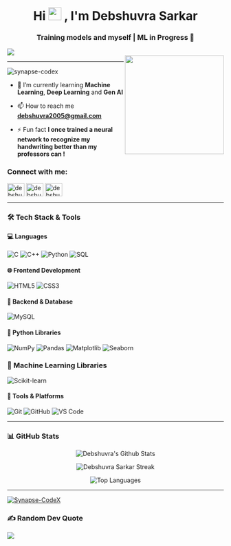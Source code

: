 <div align="center">
  <h1>
    Hi 
    <img src="https://emojis.slackmojis.com/emojis/images/1531849430/4246/blob-sunglasses.gif?1531849430" width="30"/> 
    , I'm Debshuvra Sarkar
  </h1>

  <h3>Training models and myself | ML in Progress 🚀</h3>

  <img src="https://readme-typing-svg.demolab.com/?lines=Machine+Learning+Enthusiast;Passionate+about+Web+Development;Power+Engineering+@+JU+'28;%F0%9F%8E%B9&center=true&width=600&height=30" style="display:block; margin:auto;" />
</div>

<img align='right' src="https://media.giphy.com/media/M9gbBd9nbDrOTu1Mqx/giphy.gif" width="230">

---

<p align="left"> <img src="https://komarev.com/ghpvc/?username=synapse-codex&label=Profile%20views&color=0e75b6&style=flat" alt="synapse-codex" /> </p>

- 🌱 I’m currently learning **Machine Learning**, **Deep Learning** and **Gen AI**

- 📫 How to reach me **debshuvra2005@gmail.com**

- ⚡ Fun fact **I once trained a neural network to recognize my handwriting better than my professors can !**

<h3 align="left">Connect with me:</h3>
<p align="left">
<a href="https://linkedin.com/in/debshuvra-sarkar" target="blank"><img align="center" src="https://raw.githubusercontent.com/rahuldkjain/github-profile-readme-generator/master/src/images/icons/Social/linked-in-alt.svg" alt="debshuvra-sarkar" height="30" width="40" /></a>
<a href="https://kaggle.com/debshuvrasarkar" target="blank"><img align="center" src="https://raw.githubusercontent.com/rahuldkjain/github-profile-readme-generator/master/src/images/icons/Social/kaggle.svg" alt="debshuvrasarkar" height="30" width="40" /></a>
<a href="https://instagram.com/debshuvra2005" target="blank"><img align="center" src="https://raw.githubusercontent.com/rahuldkjain/github-profile-readme-generator/master/src/images/icons/Social/instagram.svg" alt="debshuvra2005" height="30" width="40" /></a>
</p>

---

### 🛠️ Tech Stack & Tools

#### 💻 Languages  
![C](https://img.shields.io/badge/C-00599C?style=for-the-badge&logo=c&logoColor=white) ![C++](https://img.shields.io/badge/C++-00599C?style=for-the-badge&logo=c%2b%2b&logoColor=white) ![Python](https://img.shields.io/badge/Python-3776AB?style=for-the-badge&logo=python&logoColor=white) ![SQL](https://img.shields.io/badge/SQL-336791?style=for-the-badge&logo=postgresql&logoColor=white)  

#### 🌐 Frontend Development  
![HTML5](https://img.shields.io/badge/HTML5-E34F26?style=for-the-badge&logo=html5&logoColor=white) ![CSS3](https://img.shields.io/badge/CSS3-1572B6?style=for-the-badge&logo=css3&logoColor=white) 

#### 🧪 Backend & Database  
![MySQL](https://img.shields.io/badge/MySQL-00758F?style=for-the-badge&logo=mysql&logoColor=white)  

#### 🧠 Python Libraries  
![NumPy](https://img.shields.io/badge/NumPy-013243?style=for-the-badge&logo=numpy&logoColor=white) ![Pandas](https://img.shields.io/badge/Pandas-150458?style=for-the-badge&logo=pandas&logoColor=white) ![Matplotlib](https://img.shields.io/badge/Matplotlib-11557C?style=for-the-badge&logo=plotly&logoColor=white) ![Seaborn](https://img.shields.io/badge/Seaborn-2E4053?style=for-the-badge&logo=seaborn&logoColor=white)

### 🤖 Machine Learning Libraries  
![Scikit-learn](https://img.shields.io/badge/Scikit--learn-F7931E?style=for-the-badge&logo=scikit-learn&logoColor=white)  

#### 🔧 Tools & Platforms  
![Git](https://img.shields.io/badge/Git-F05032?style=for-the-badge&logo=git&logoColor=white) ![GitHub](https://img.shields.io/badge/GitHub-181717?style=for-the-badge&logo=github&logoColor=white) ![VS Code](https://img.shields.io/badge/VS%20Code-007ACC?style=for-the-badge&logo=visual-studio-code&logoColor=white) 


---

### 📊 GitHub Stats

<p align="center">
  <img src="https://github-readme-stats.vercel.app/api?username=Synapse-CodeX&show_icons=true&theme=radical" alt="Debshuvra's Github Stats" />
</p>

<p align="center">
  <img src="https://streak-stats.demolab.com?user=Synapse-CodeX&theme=radical&hide_border=true" alt="Debshuvra Sarkar Streak" />
</p>

<p align="center">
  <img src="https://github-readme-stats.vercel.app/api/top-langs/?username=Synapse-CodeX&layout=compact&theme=radical" alt="Top Languages" />
</p>

---

<p align="left"> <a href="https://github.com/ryo-ma/github-profile-trophy"><img src="https://github-profile-trophy.vercel.app/?username=Synapse-CodeX" alt="Synapse-CodeX" /></a> </p>


### ✍️ Random Dev Quote
![](https://quotes-github-readme.vercel.app/api?type=horizontal&theme=radical)


<!-- Proudly created with GPRM ( https://gprm.itsvg.in ) -->



